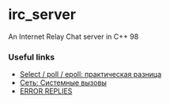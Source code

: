 # irc_server
An Internet Relay Chat server in C++ 98


### Useful links 
- [Select / poll / epoll: практическая разница](https://habr.com/ru/company/infopulse/blog/415259/)
- [Сеть: Системные вызовы](https://masandilov.ru/network/guide_to_network_programming5#5.9)
- [ERROR REPLIES](https://gist.github.com/proxypoke/2264878)
